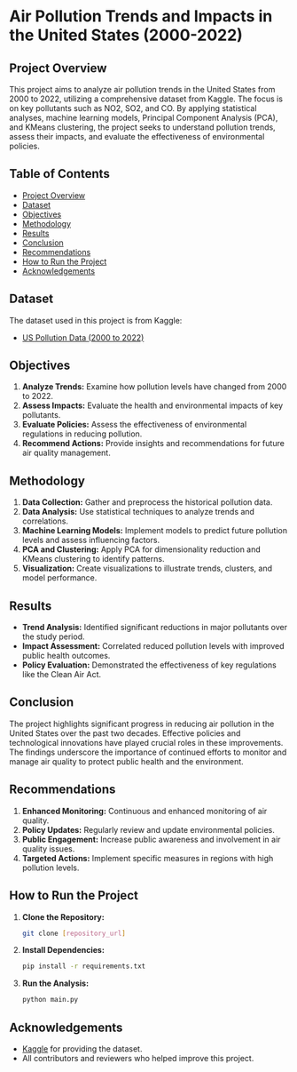 # Air Pollution Trends and Impacts in the United States (2000-2022)

## Project Overview

This project aims to analyze air pollution trends in the United States from 2000 to 2022, utilizing a comprehensive dataset from Kaggle. The focus is on key pollutants such as  NO2, SO2, and CO. By applying statistical analyses, machine learning models, Principal Component Analysis (PCA), and KMeans clustering, the project seeks to understand pollution trends, assess their impacts, and evaluate the effectiveness of environmental policies.

## Table of Contents
- [Project Overview](#project-overview)
- [Dataset](#dataset)
- [Objectives](#objectives)
- [Methodology](#methodology)
- [Results](#results)
- [Conclusion](#conclusion)
- [Recommendations](#recommendations)
- [How to Run the Project](#how-to-run-the-project)
- [Acknowledgements](#acknowledgements)

## Dataset

The dataset used in this project is from Kaggle:
- [US Pollution Data (2000 to 2022)](https://www.kaggle.com/datasets/guslovesmath/us-pollution-data-200-to-2022)

## Objectives

1. **Analyze Trends:** Examine how pollution levels have changed from 2000 to 2022.
2. **Assess Impacts:** Evaluate the health and environmental impacts of key pollutants.
3. **Evaluate Policies:** Assess the effectiveness of environmental regulations in reducing pollution.
4. **Recommend Actions:** Provide insights and recommendations for future air quality management.

## Methodology

1. **Data Collection:** Gather and preprocess the historical pollution data.
2. **Data Analysis:** Use statistical techniques to analyze trends and correlations.
3. **Machine Learning Models:** Implement models to predict future pollution levels and assess influencing factors.
4. **PCA and Clustering:** Apply PCA for dimensionality reduction and KMeans clustering to identify patterns.
5. **Visualization:** Create visualizations to illustrate trends, clusters, and model performance.

## Results

- **Trend Analysis:** Identified significant reductions in major pollutants over the study period.
- **Impact Assessment:** Correlated reduced pollution levels with improved public health outcomes.
- **Policy Evaluation:** Demonstrated the effectiveness of key regulations like the Clean Air Act.

## Conclusion

The project highlights significant progress in reducing air pollution in the United States over the past two decades. Effective policies and technological innovations have played crucial roles in these improvements. The findings underscore the importance of continued efforts to monitor and manage air quality to protect public health and the environment.

## Recommendations

1. **Enhanced Monitoring:** Continuous and enhanced monitoring of air quality.
2. **Policy Updates:** Regularly review and update environmental policies.
3. **Public Engagement:** Increase public awareness and involvement in air quality issues.
4. **Targeted Actions:** Implement specific measures in regions with high pollution levels.

## How to Run the Project

1. **Clone the Repository:**
   ```bash
   git clone [repository_url]
   ```
2. **Install Dependencies:**
   ```bash
   pip install -r requirements.txt
   ```
3. **Run the Analysis:**
   ```bash
   python main.py
   ```

## Acknowledgements

- [Kaggle](https://www.kaggle.com/datasets/guslovesmath/us-pollution-data-200-to-2022) for providing the dataset.
- All contributors and reviewers who helped improve this project.

